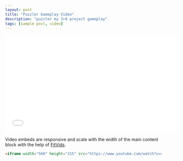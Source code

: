 ```yaml
---
layout: post
title: "Puzzler Gameplay Video"
description: "puzzler my 3rd project gameplay"
tags: [sample post, video]
---
```


<iframe width="560" height="315" src="//www.youtube.com/watch?v=unMIUKaGyzI" frameborder="0"></iframe>

Video embeds are responsive and scale with the width of the main content block with the help of [FitVids](http://fitvidsjs.com/).

```html
<iframe width="560" height="315" src="https://www.youtube.com/watch?v=unMIUKaGyzI" frameborder="0"></iframe>
```
